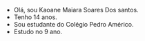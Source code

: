 - Olá, sou Kaoane Maiara Soares Dos santos.
- Tenho 14 anos.
- Sou estudante do Colégio Pedro Américo.
- Estudo no 9 ano.
